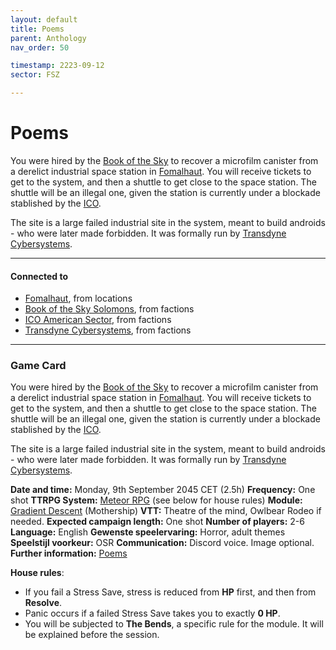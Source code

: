 ```yaml
---
layout: default
title: Poems
parent: Anthology
nav_order: 50

timestamp: 2223-09-12
sector: FSZ

---
```

# Poems

You were hired by the [Book of the Sky](../factions/bookSky.md) to recover a microfilm canister from a derelict industrial space station in [Fomalhaut](../locations/Fomalhaut.md).
You will receive tickets to get to the system, and then a shuttle to get close to the space station.
The shuttle will be an illegal one, given the station is currently under a blockade stablished by the [ICO](../factions/ico.md).

The site is a large failed industrial site in the system, meant to build androids - who were later made forbidden.
It was formally run by [Transdyne Cybersystems](../factions/TDC.md).

---
#### Connected to

<!-- QueryToSerialize: LIST without ID "["+ title + "](https://terra-campaigns.github.io/"+ regexreplace(file.path, ".md", "") + ")" + ", from " + regexreplace(file.folder, "hostile/", "") FROM ([[]]) OR outgoing([[]]) SORT file.folder DESC -->
<!-- SerializedQuery: LIST without ID "["+ title + "](https://terra-campaigns.github.io/"+ regexreplace(file.path, ".md", "") + ")" + ", from " + regexreplace(file.folder, "hostile/", "") FROM ([[]]) OR outgoing([[]]) SORT file.folder DESC -->
- [Fomalhaut](https://terra-campaigns.github.io/hostile/locations/Fomalhaut), from locations
- [Book of the Sky Solomons](https://terra-campaigns.github.io/hostile/factions/bookSky), from factions
- [ICO American Sector](https://terra-campaigns.github.io/hostile/factions/ico), from factions
- [Transdyne Cybersystems](https://terra-campaigns.github.io/hostile/factions/TDC), from factions
<!-- SerializedQuery END -->

---
### Game Card

You were hired by the [Book of the Sky](../factions/bookSky.md) to recover a microfilm canister from a derelict industrial space station in [Fomalhaut](../locations/Fomalhaut.md).
You will receive tickets to get to the system, and then a shuttle to get close to the space station.
The shuttle will be an illegal one, given the station is currently under a blockade stablished by the [ICO](../factions/ico.md).

The site is a large failed industrial site in the system, meant to build androids - who were later made forbidden.
It was formally run by [Transdyne Cybersystems](../factions/TDC.md).

**Date and time:** Monday, 9th September 2045 CET (2.5h)
**Frequency:** One shot
**TTRPG System:** [Meteor RPG](https://www.meteorrpg.com/) (see below for house rules)
**Module:** [Gradient Descent](https://www.tuesdayknightgames.com/products/gradient-descent?srsltid=AfmBOop0VAcLpJ92ergFpqRkOcNYhkvvyJM8Lb4HfGoAcmgSPcWJ9s7l) (Mothership)
**VTT:** Theatre of the mind, Owlbear Rodeo if needed.
**Expected campaign length:** One shot
**Number of players:** 2-6
**Language:** English
**Gewenste speelervaring:** Horror, adult themes
**Speelstijl voorkeur:** OSR
**Communication:** Discord voice. Image optional.
**Further information:** [Poems](https://terra-campaigns.github.io/hostile/chapters/anthology_050)

**House rules**:

- If you fail a Stress Save, stress is reduced from **HP** first, and then from **Resolve**.
- Panic occurs if a failed Stress Save takes you to exactly **0 HP**.
- You will be subjected to **The Bends**, a specific rule for the module. It will be explained before the session.
